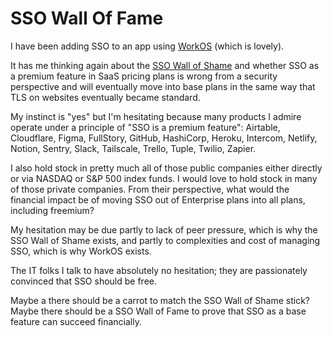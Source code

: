 # SSO Wall Of Fame

I have been adding SSO to an app using [WorkOS](https://workos.com/)
(which is lovely).

It has me thinking again about the [SSO Wall of Shame](https://sso.tax/)
and whether SSO as a premium feature in SaaS pricing plans
is wrong from a security perspective
and will eventually move into base plans
in the same way that TLS on websites eventually became standard.

My instinct is "yes"
but I'm hesitating because many products I admire
operate under a principle of "SSO is a premium feature":
Airtable, Cloudflare, Figma, FullStory, GitHub, HashiCorp, Heroku, Intercom,
Netlify, Notion, Sentry, Slack, Tailscale, Trello, Tuple, Twilio, Zapier.

I also hold stock in pretty much all of those public companies either directly
or via NASDAQ or S&P 500 index funds. I would love to hold stock in many of
those private companies. From their perspective, what would the financial impact
be of moving SSO out of Enterprise plans into all plans, including freemium?

My hesitation may be due partly to lack of peer pressure,
which is why the SSO Wall of Shame exists,
and partly to complexities and cost of managing SSO,
which is why WorkOS exists.

The IT folks I talk to have absolutely no hesitation;
they are passionately convinced that SSO should be free.

Maybe a there should be a carrot to match the SSO Wall of Shame stick?
Maybe there should be a SSO Wall of Fame to prove that
SSO as a base feature can succeed financially.
